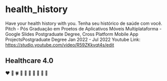 # health_history

Have your health history with you.
Tenha seu histórico de saúde com você.
Pitch - Pós Graduação em Proetos de Aplicativos Móveis Multiplataforma - Google Slides
Postgraduate Degree, Cross Platform Mobile App ProjectsPostgraduate Degree
Jan 2022 - Jul 2022
Youtube Link: https://studio.youtube.com/video/R59ZKkvqt4s/edit

## Healthcare 4.0

:heart: :hospital: :four_leaf_clover: :baby: :girl: :boy: :woman: :man: :older_woman: :older_man:
